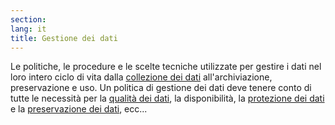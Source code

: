 ```yaml
---
section: 
lang: it
title: Gestione dei dati
---
```


Le politiche, le procedure e le scelte tecniche utilizzate per gestire i dati nel loro intero ciclo di vita dalla [collezione dei dati](/glossary/it/data-collection/) all'archiviazione, preservazione e uso. Un politica di gestione dei dati deve tenere conto di tutte le necessità per la [qualità dei dati](/glossary/it/data-quality/), la disponibilità, la [protezione dei dati](/glossary/en/data-protection) e la [preservazione dei dati](/glossary/it/data-preservation/), ecc...
